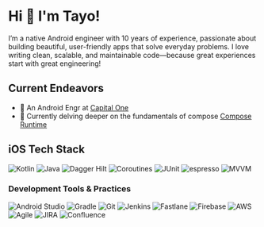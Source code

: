 # Hi 👋 I'm Tayo!

I’m a native Android engineer with 10 years of experience, passionate about building beautiful, user-friendly apps that solve everyday problems. I love writing clean, scalable, 
and maintainable code—because great experiences start with great engineering!


## Current Endeavors
* 🏢 An Android Engr at [Capital One](https://jobs.capitalone.co.uk/)
* 📱 Currently delving deeper on the fundamentals of compose [Compose Runtime](https://cs.android.com/androidx/platform/frameworks/support/+/androidx-main:compose/runtime/design/how-compose-works.md) 


## iOS Tech Stack
![Kotlin](https://img.shields.io/badge/-Kotlin-FA7343?style=flat-square&logo=kotlin&logoColor=white)
![Java](https://img.shields.io/badge/-Java-blue?style=flat-square&logo=java&logoColor=white)
![Dagger Hilt](https://img.shields.io/badge/-hilt-2396F3?style=flat-square&logo=hilt&logoColor=white)
![Coroutines](https://img.shields.io/badge/-couroutines-438EFF?style=flat-square&logo=coroutines&logoColor=white)
![JUnit](https://img.shields.io/badge/-JUNIT-147EFB?style=flat-square&logo=junit&logoColor=white)
![espresso](https://img.shields.io/badge/-espresso-147EFB?style=flat-square&logo=espresso&logoColor=white)
![MVVM](https://img.shields.io/badge/-MVVM-FF69B4?style=flat-square)

### Development Tools & Practices
![Android Studio](https://img.shields.io/badge/-AndroidStudio-147EFB?style=flat-square&logo=androidstudio&logoColor=white)
![Gradle](https://img.shields.io/badge/-VS%20Code-007ACC?style=flat-square&logo=gradle&logoColor=white)
![Git](https://img.shields.io/badge/-Git-F05032?style=flat-square&logo=git&logoColor=white)
![Jenkins](https://img.shields.io/badge/-Jenkins-D24939?style=flat-square&logo=jenkins&logoColor=white)
![Fastlane](https://img.shields.io/badge/-Fastlane-00F200?style=flat-square&logo=fastlane&logoColor=white)
![Firebase](https://img.shields.io/badge/-Firebase-FFCA28?style=flat-square&logo=firebase&logoColor=black)
![AWS](https://img.shields.io/badge/-AWS-232F3E?style=flat-square&logo=amazon-aws&logoColor=white)
![Agile](https://img.shields.io/badge/-Agile-83B81A?style=flat-square&logo=agile&logoColor=white)
![JIRA](https://img.shields.io/badge/-JIRA-0052CC?style=flat-square&logo=jira&logoColor=white)
![Confluence](https://img.shields.io/badge/-Confluence-172B4D?style=flat-square&logo=confluence&logoColor=white)
